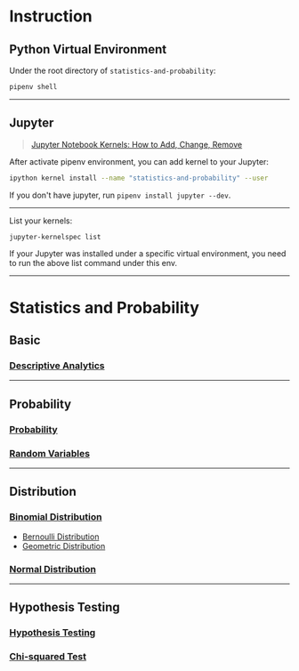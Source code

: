 # Instruction

## Python Virtual Environment

Under the root directory of `statistics-and-probability`:

```sh
pipenv shell
```

---

## Jupyter

> [Jupyter Notebook Kernels: How to Add, Change, Remove](https://queirozf.com/entries/jupyter-kernels-how-to-add-change-remove)

After activate pipenv environment, you can add kernel to your Jupyter:

```sh
ipython kernel install --name "statistics-and-probability" --user
```

If you don't have jupyter, run `pipenv install jupyter --dev`.

---

List your kernels:

```sh
jupyter-kernelspec list
```

If your Jupyter was installed under a specific virtual environment, you need to run the above list command under this env.

---

# Statistics and Probability

## Basic

### [Descriptive Analytics](./descriptive_analytics.ipynb)

---

## Probability

### [Probability](./probability.ipynb)

### [Random Variables](./random_variables.ipynb)

---

## Distribution

### [Binomial Distribution](./binomial_distribution.ipynb)

- [Bernoulli Distribution](./normal_distribution.ipynb)
- [Geometric Distribution](./normal_distribution.ipynb)

### [Normal Distribution](./normal_distribution.ipynb)

---

## Hypothesis Testing

### [Hypothesis Testing](./hypothesis_testing.ipynb)

### [Chi-squared Test](./chi-squared_test.ipynb)
